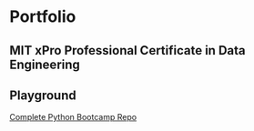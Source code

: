 # Portfolio
## MIT xPro Professional Certificate in Data Engineering
## Playground
<a href="https://github.com/mlblagerberg/complete_python_bootcamp/tree/main"> Complete Python Bootcamp Repo</a>
